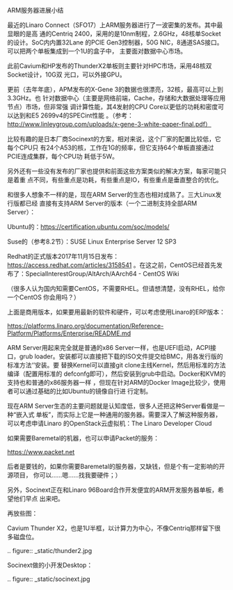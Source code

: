     
ARM服务器进展小结

最近的Linaro Connect（SFO17）上ARM服务器进行了一波密集的发布。其中最显眼的是高
通的Centriq 2400，采用的是10nm制程，2.6GHz，48核单Socket的设计。SoC内内置32Lane
的PCIE Gen3控制器，50G NIC，8通道SAS接口。可以把两个单板集成到一个1U的盒子中，
主要面对数据中心市场。

此前Cavium和HP发布的ThunderX2单板则主要针对HPC市场，采用48核双Socket设计，10G双
光口，可以外接GPU。

更前（去年年底），APM发布的X-Gene 3的数据也很漂亮，32核，最高可以上到3.3GHz。也
针对数据中心（主要是网络前端，Cache，存储和大数据处理等应用节点）市场，但非常强
调计算性能，其4发射的CPU Core以更低的功耗和密度可以达到和E5 2699v4的SPECint性能
。（参考：http://www.linleygroup.com/uploads/x-gene-3-white-paper-final.pdf）

比较有趣的是日本厂商Socinext的方案，相对来说，这个厂家的配置比较低，它每个CPU只
有24个A53的核，工作在1G的频率，但它支持64个单板直接通过PCIE连成集群，每个CPU功
耗低于5W。

另外还有一些没有发布的厂家也提供和前面这些方案类似的解决方案，每家可能只是着重
点不同，有些重点是功耗，有些重点是IO，有些重点是垂直整合的优化。

和很多人想象不一样的是，现在ARM Server的生态也相对成熟了。三大Linux发行版都已经
直接有支持ARM Server的版本（一个二进制支持全部ARM Server）：

Ubuntu的：https://certification.ubuntu.com/soc/models/

Suse的（参考8.2节）：SUSE Linux Enterprise Server 12 SP3

Redhat的正式版本2017年11月15日发布：https://access.redhat.com/articles/3158541
。在这之前，CentOS已经首先发布了：SpecialInterestGroup/AltArch/AArch64 - CentOS
Wiki

（很多人认为国内知需要CentOS，不需要RHEL。但请想清楚，没有RHEL，给你一个CentOS
你会用吗？）
  
上面是商用版本，如果要用最新的软件和硬件，可以考虑使用Linaro的ERP版本：

https://platforms.linaro.org/documentation/Reference-Platform/Platforms/Enterprise/README.md
  
ARM Server用起来完全就是普通的x86 Server一样，也是UEFI启动，ACPI接口，grub
loader。安装都可以直接把下载的ISO文件提交给BMC，用各发行版的标准方法‘’安装。要
替换Kernel可以直接git clone主线Kernel，然后用标准的方法编译（配置用标准的
defconfg即可），然后安装到grub中启动。Docker和KVM的支持也和普通的x86服务器一样
，但现在针对ARM的Docker Image比较少，使用者可以通过基础的比如Ubuntu的镜像自行进
行定制。
  
现在ARM Server生态的主要问题就是认知度低，很多人还把这种Server看做是一种“嵌入式
单板”，而实际上它是一种通用的服务器。需要深入了解这种服务器，可以考虑申请Linaro
的OpenStack云虚拟机：The Linaro Developer Cloud

如果需要Baremetal的机器，也可以申请Packet的服务：

https://www.packet.net

后者是要钱的，如果你需要Baremetal的服务器，又缺钱，但是个有一定影响的开源项目，
你可以……嗯……找我要硬件；）

另外，Socinext正在和Linaro 96Board合作开发便宜的ARM开发服务器单板，希望他们早点
出来吧。
  
再放些图：

Cavium Thunder X2，也是1U半框，以计算力为中心，不像Centriq那样留下很多磁盘位。

  .. figure:: _static/thunder2.jpg

Socinext做的小开发Desktop：

  .. figure:: _static/socinext.jpg

